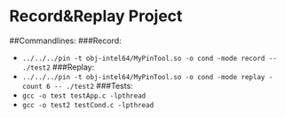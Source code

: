 # Record&Replay Project 

##Commandlines:
###Record:
* `../../../pin -t obj-intel64/MyPinTool.so -o cond -mode record -- ./test2`
###Replay:
* `../../../pin -t obj-intel64/MyPinTool.so -o cond -mode replay -count 6 -- ./test2`
###Tests:
* `gcc -o test testApp.c -lpthread` 
* `gcc -o test2 testCond.c -lpthread` 
